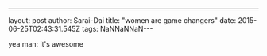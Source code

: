 ---
layout: post 
author: Sarai-Dai 
title:  "women are game changers" 
date:   2015-06-25T02:43:31.545Z 
tags: 
NaNNaNNaN---

yea man: it's awesome